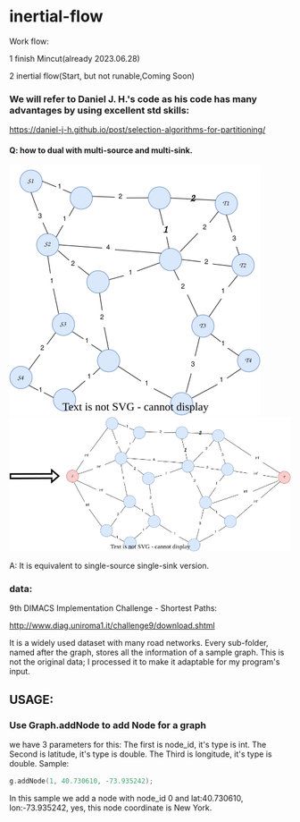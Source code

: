 # inertial-flow

Work flow:


1 finish Mincut(already 2023.06.28)

2 inertial flow(Start, but not runable,Coming Soon)



### We will refer to Daniel J. H.'s code as his code has many advantages by using excellent std skills:
https://daniel-j-h.github.io/post/selection-algorithms-for-partitioning/


#### Q: how to dual with multi-source and multi-sink.
![](image/multi_sink_1.svg)
![](image/multi_sink_2.svg)


A: It is equivalent to single-source single-sink version.

### data:

9th DIMACS Implementation Challenge - Shortest Paths:


http://www.diag.uniroma1.it/challenge9/download.shtml

It is a widely used dataset with many road networks. Every sub-folder, named after the graph, stores all the information of a sample graph. This is not the original data; I processed it to make it adaptable for my program's input.

## USAGE:

### Use Graph.addNode to add Node for a graph
we have 3 parameters for this:
The first is node_id, it's type is int.
The Second is latitude, it's type is double.
The Third is longitude, it's type is double.
Sample:
```cpp
g.addNode(1, 40.730610, -73.935242);
```
In this sample we add a node with node_id 0 and lat:40.730610, lon:-73.935242, yes, this node coordinate is New York.